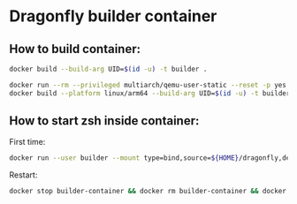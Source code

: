 # Dragonfly builder container

## How to build container:

``` sh
docker build --build-arg UID=$(id -u) -t builder .
```

``` sh
docker run --rm --privileged multiarch/qemu-user-static --reset -p yes
docker build --platform linux/arm64 --build-arg UID=$(id -u) -t builder .
```

## How to start zsh inside container:

First time:
``` sh
docker run --user builder --mount type=bind,source=${HOME}/dragonfly,destination=/home/builder/dragonfly --mount type=bind,source=${HOME}/.ssh,destination=/home/builder/.ssh,readonly --mount type=bind,source=${HOME}/.gitconfig,destination=/home/builder/.gitconfig,readonly -it --name builder-container builder /usr/bin/zsh
```

Restart:
``` sh
docker stop builder-container && docker rm builder-container && docker run --user builder --mount type=bind,source=${HOME}/dragonfly,destination=/home/builder/dragonfly --mount type=bind,source=${HOME}/.ssh,destination=/home/builder/.ssh,readonly --mount type=bind,source=${HOME}/.gitconfig,destination=/home/builder/.gitconfig,readonly -it --name builder-container builder /usr/bin/zsh
```
